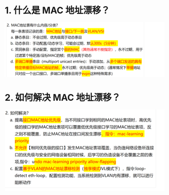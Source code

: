 # 1. 什么是 MAC 地址漂移？

![alt text](images/面试题---MAC地址漂移/image.png)

# 2. 如何解决 MAC 地址漂移？

![alt text](images/面试题---MAC地址漂移/image-1.png)
